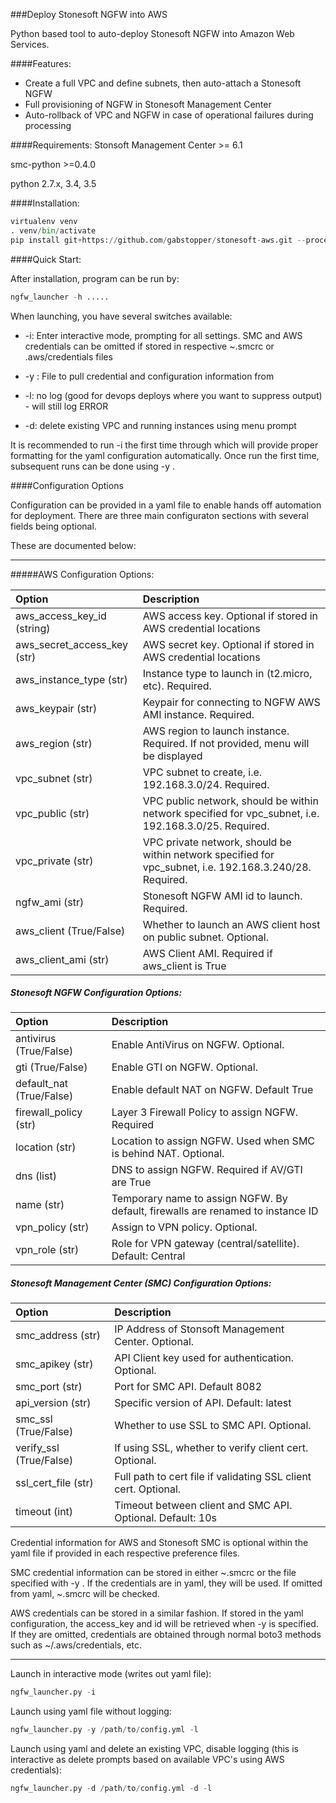 ###Deploy Stonesoft NGFW into AWS

Python based tool to auto-deploy Stonesoft NGFW into Amazon Web Services.

####Features:
* Create a full VPC and define subnets, then auto-attach a Stonesoft NGFW
* Full provisioning of NGFW in Stonesoft Management Center
* Auto-rollback of VPC and NGFW in case of operational failures during processing

####Requirements:
Stonsoft Management Center >= 6.1

smc-python >=0.4.0

python 2.7.x, 3.4, 3.5

####Installation:

```python
virtualenv venv
. venv/bin/activate
pip install git+https://github.com/gabstopper/stonesoft-aws.git --process-dependency-links
```

####Quick Start:


After installation, program can be run by:

```python
ngfw_launcher -h ..... 
```

When launching, you have several switches available:

+ -i: Enter interactive mode, prompting for all settings. SMC and AWS credentials can be omitted if stored in respective ~.smcrc or .aws/credentials files

+ -y <yaml file>: File to pull credential and configuration information from

+ -l: no log (good for devops deploys where you want to suppress output) - will still log ERROR

+ -d: delete existing VPC and running instances using menu prompt

It is recommended to run -i <interactive mode> the first time through which will provide proper formatting for the 
yaml configuration automatically. Once run the first time, subsequent runs can be done using -y <yaml>.

####Configuration Options

Configuration can be provided in a yaml file to enable hands off automation for deployment. There are three main configuraton sections with several fields being optional.

These are documented below:
___

#####AWS Configuration Options:

| Option | Description |
| :------| :-----------|
| aws_access_key_id (string)| AWS access key. Optional if stored in AWS credential locations |
| aws_secret_access_key (str)| AWS secret key. Optional if stored in AWS credential locations |
| aws_instance_type (str)| Instance type to launch in (t2.micro, etc). Required. |
| aws_keypair (str)| Keypair for connecting to NGFW AWS AMI instance. Required. |
| aws_region (str)| AWS region to launch instance. Required. If not provided, menu will be displayed|
| vpc_subnet (str)| VPC subnet to create, i.e. 192.168.3.0/24. Required. |
| vpc_public (str)| VPC public network, should be within network specified for vpc_subnet, i.e. 192.168.3.0/25. Required.|
| vpc_private (str)| VPC private network, should be within network specified for vpc_subnet, i.e. 192.168.3.240/28. Required.|
| ngfw_ami (str) | Stonesoft NGFW AMI id to launch. Required. |
| aws_client (True/False)| Whether to launch an AWS client host on public subnet. Optional. |
| aws_client_ami (str)| AWS Client AMI. Required if aws_client is True |


##### Stonesoft NGFW Configuration Options:

| Option | Description |
| :------| :-----------|
|antivirus (True/False)| Enable AntiVirus on NGFW. Optional.|
|gti (True/False)| Enable GTI on NGFW. Optional.|
|default_nat (True/False)| Enable default NAT on NGFW. Default True|
|firewall_policy (str) | Layer 3 Firewall Policy to assign NGFW. Required|
|location (str)| Location to assign NGFW. Used when SMC is behind NAT. Optional.|
|dns (list)| DNS to assign NGFW. Required if AV/GTI are True|
|name (str)|Temporary name to assign NGFW. By default, firewalls are renamed to instance ID|
|vpn_policy (str)|Assign to VPN policy. Optional.|
|vpn_role (str)|Role for VPN gateway (central/satellite). Default: Central|

##### Stonesoft Management Center (SMC) Configuration Options:

| Option | Description |
| :------| :-----------|
|smc_address (str)|IP Address of Stonsoft Management Center. Optional.|
|smc_apikey (str)| API Client key used for authentication. Optional.|
|smc_port (str)| Port for SMC API. Default 8082|
|api_version (str) | Specific version of API. Default: latest|
|smc_ssl (True/False)| Whether to use SSL to SMC API. Optional.|
|verify_ssl (True/False)| If using SSL, whether to verify client cert. Optional.|
|ssl_cert_file (str)| Full path to cert file if validating SSL client cert. Optional.|
|timeout (int) | Timeout between client and SMC API. Optional. Default: 10s|

Credential information for AWS and Stonesoft SMC is optional within the yaml file if provided in each respective preference files.

SMC credential information can be stored in either ~.smcrc or the file specified with -y <yaml file>. If the
credentials are in yaml, they will be used. If omitted from yaml, ~.smcrc will be checked. 

AWS credentials can be stored in a similar fashion. If stored in the yaml configuration, the access_key and id will be retrieved when 
-y <yaml file> is specified. If they are omitted, credentials are obtained through normal boto3 methods such as ~/.aws/credentials, etc.

___

Launch in interactive mode (writes out yaml file):

```python
ngfw_launcher.py -i
```

Launch using yaml file without logging:

```python
ngfw_launcher.py -y /path/to/config.yml -l
```

Launch using yaml and delete an existing VPC, disable logging (this is interactive as delete prompts based on available VPC's using AWS credentials):

```python
ngfw_launcher.py -d /path/to/config.yml -d -l
```


